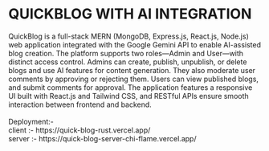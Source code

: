 <h1>QUICKBLOG WITH AI INTEGRATION</h1>
QuickBlog is a full-stack MERN (MongoDB, Express.js, React.js, Node.js) web application integrated with
the Google Gemini API to enable AI-assisted blog creation. The platform supports two roles—Admin
and User—with distinct access control. Admins can create, publish, unpublish, or delete blogs and use
AI features for content generation. They also moderate user comments by approving or rejecting them.
Users can view published blogs, and submit comments for approval. The application features a responsive
UI built with React.js and Tailwind CSS, and RESTful APIs ensure smooth interaction between frontend
and backend.
<br/>
<br/>
Deployment:-
<br/>
client :- https://quick-blog-rust.vercel.app/
<br/>
server :- https://quick-blog-server-chi-flame.vercel.app/
 
 
